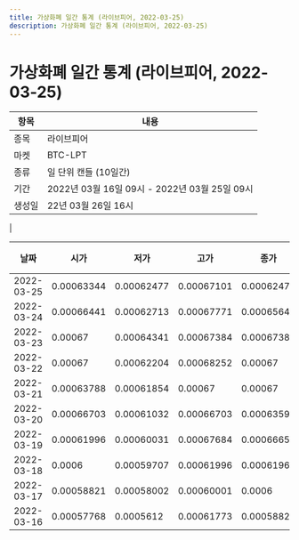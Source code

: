 ```yaml
---
title: 가상화폐 일간 통계 (라이브피어, 2022-03-25)
description: 가상화폐 일간 통계 (라이브피어, 2022-03-25)
---
```


가상화폐 일간 통계 (라이브피어, 2022-03-25)
===

|항목|내용|
|--|--|
|종목|라이브피어|
|마켓|BTC-LPT|
|종류|일 단위 캔들 (10일간)|
|기간|2022년 03월 16일 09시 - 2022년 03월 25일 09시|
|생성일|22년 03월 26일 16시|
|

|날짜|시가|저가|고가|종가|비고|
|--|--|--|--|--|--|
|2022-03-25|0.00063344|0.00062477|0.00067101|0.00062477|    |
|2022-03-24|0.00066441|0.00062713|0.00067771|0.00065642|    |
|2022-03-23|0.00067|0.00064341|0.00067384|0.00067383|    |
|2022-03-22|0.00067|0.00062204|0.00068252|0.00067|    |
|2022-03-21|0.00063788|0.00061854|0.00067|0.00067|    |
|2022-03-20|0.00066703|0.00061032|0.00066703|0.00063594|    |
|2022-03-19|0.00061996|0.00060031|0.00067684|0.00066659|    |
|2022-03-18|0.0006|0.00059707|0.00061996|0.0006196|    |
|2022-03-17|0.00058821|0.00058002|0.00060001|0.0006|    |
|2022-03-16|0.00057768|0.0005612|0.00061773|0.00058821|    |
